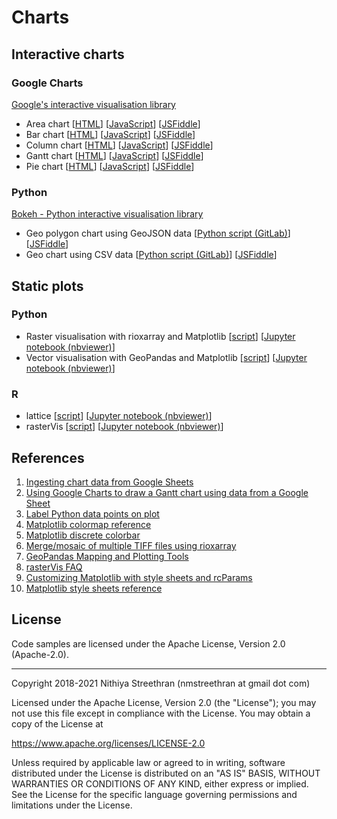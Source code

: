 # Charts

## Interactive charts

### Google Charts

[Google's interactive visualisation library](https://developers.google.com/chart)

- Area chart [[HTML](charts/google/areachart.html)] [[JavaScript](charts/google/areachart.js)] [[JSFiddle](https://jsfiddle.net/nithiya/yt7ab0Lo/)]
- Bar chart [[HTML](charts/google/barchart.html)] [[JavaScript](charts/google/barchart.js)] [[JSFiddle](https://jsfiddle.net/nithiya/qxcpz345/)]
- Column chart [[HTML](charts/google/columnchart.html)] [[JavaScript](charts/google/columnchart.js)] [[JSFiddle](https://jsfiddle.net/nithiya/df0bmjt1/)]
- Gantt chart [[HTML](charts/google/ganttchart.html)] [[JavaScript](charts/google/ganttchart.js)] [[JSFiddle](https://jsfiddle.net/nithiya/s2kye3md/)]
- Pie chart [[HTML](charts/google/piechart.html)] [[JavaScript](charts/google/piechart.js)] [[JSFiddle](https://jsfiddle.net/nithiya/nm5pgksj/)]

### Python

[Bokeh - Python interactive visualisation library](https://bokeh.org/)

- Geo polygon chart using GeoJSON data [[Python script (GitLab)](https://gitlab.com/nithiya/ml-elec-model/-/blob/master/scripts/zones_plot.py)] [[JSFiddle](https://jsfiddle.net/nithiya/cg5s8n37/)]
- Geo chart using CSV data [[Python script (GitLab)](https://gitlab.com/nithiya/ml-elec-model/-/blob/master/scripts/met_stations_plot.py)] [[JSFiddle](https://jsfiddle.net/nithiya/8rqct9hd/)]

## Static plots

### Python

- Raster visualisation with rioxarray and Matplotlib [[script](charts/python/rioxarray_matplotlib.py)] [[Jupyter notebook (nbviewer)](https://nbviewer.jupyter.org/github/nmstreethran/charts/blob/main/docs/rioxarray.ipynb)]
- Vector visualisation with GeoPandas and Matplotlib [[script](charts/python/geopandas_matplotlib.py)] [[Jupyter notebook (nbviewer)](https://nbviewer.jupyter.org/github/nmstreethran/charts/blob/main/docs/geopandas.ipynb)]

### R

- lattice [[script](charts/r/lattice_plot.r)] [[Jupyter notebook (nbviewer)](https://nbviewer.jupyter.org/github/nmstreethran/charts/blob/main/docs/lattice.ipynb)]
- rasterVis [[script](charts/r/rastervis_plot.r)] [[Jupyter notebook (nbviewer)](https://nbviewer.jupyter.org/github/nmstreethran/charts/blob/main/docs/rastervis.ipynb)]

## References

1. [Ingesting chart data from Google Sheets](https://developers.google.com/chart/interactive/docs/spreadsheets)
2. [Using Google Charts to draw a Gantt chart using data from a Google Sheet](https://stackoverflow.com/questions/42332424/how-can-i-use-google-charts-to-draw-a-gantt-chart-using-data-from-a-google-sheet)
3. [Label Python data points on plot](https://stackoverflow.com/a/22272358/4573584)
4. [Matplotlib colormap reference](https://matplotlib.org/stable/gallery/color/colormap_reference.html)
5. [Matplotlib discrete colorbar](https://stackoverflow.com/q/14777066/4573584)
6. [Merge/mosaic of multiple TIFF files using rioxarray](https://gis.stackexchange.com/q/376685/157288)
7. [GeoPandas Mapping and Plotting Tools](https://geopandas.org/docs/user_guide/mapping.html)
8. [rasterVis FAQ](https://oscarperpinan.github.io/rastervis/FAQ.html)
9. [Customizing Matplotlib with style sheets and rcParams](https://matplotlib.org/stable/tutorials/introductory/customizing.html)
10. [Matplotlib style sheets reference](https://matplotlib.org/stable/gallery/style_sheets/style_sheets_reference.html)

## License

Code samples are licensed under the Apache License, Version 2.0 (Apache-2.0).

---

Copyright 2018-2021 Nithiya Streethran (nmstreethran at gmail dot com)

Licensed under the Apache License, Version 2.0 (the "License");
you may not use this file except in compliance with the License.
You may obtain a copy of the License at

<https://www.apache.org/licenses/LICENSE-2.0>

Unless required by applicable law or agreed to in writing, software
distributed under the License is distributed on an "AS IS" BASIS,
WITHOUT WARRANTIES OR CONDITIONS OF ANY KIND, either express or implied.
See the License for the specific language governing permissions and
limitations under the License.
